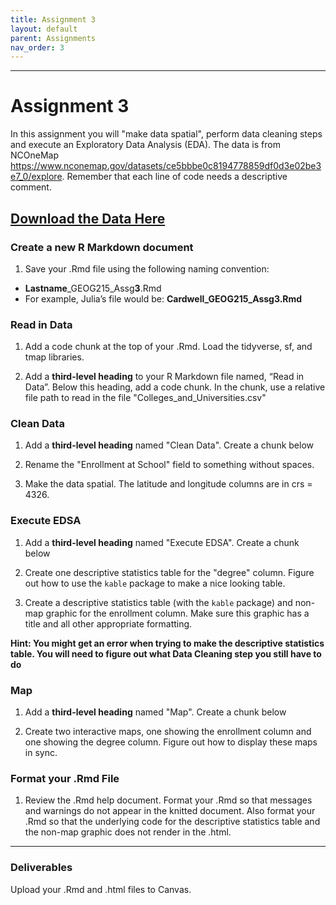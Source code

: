 ```yaml
---
title: Assignment 3
layout: default
parent: Assignments
nav_order: 3
---
```





<style>
div.blue { background-color:#e0f0ff; padding: 10px 10px 3px 10px;}
</style>

------------------------------------------------------------------------
# Assignment 3
In this assignment you will "make data spatial", perform data 
cleaning steps and execute an Exploratory Data Analysis (EDA).
The data is from NCOneMap <https://www.nconemap.gov/datasets/ce5bbbe0c8194778859df0d3e02be3e7_0/explore>.
Remember that each line of code needs a descriptive comment. 

[**Download the Data Here**](https://drive.google.com/uc?export=download&id=1XuctmR6FtABZrT2UaCRgJ_9vTOVxsQnw)
------------------------------------------------------------------------

### Create a new R Markdown document

1.  Save your .Rmd file using the following naming convention:

-   **Lastname**\_GEOG215\_Assg**3**.Rmd
-   For example, Julia’s file would be: **Cardwell\_GEOG215\_Assg3.Rmd**

### Read in Data

1.  Add a code chunk at the top of your .Rmd. Load the tidyverse, sf,
    and tmap libraries.

2.  Add a **third-level heading** to your R Markdown file named, “Read
    in Data”. Below this heading, add a code chunk. In the chunk, use a
    relative file path to read in the file "Colleges_and_Universities.csv"


### Clean Data

1. Add a **third-level heading** named "Clean Data". Create a chunk below
   
2.  Rename the "Enrollment at School" field to something without spaces.

3.  Make the data spatial. The latitude and longitude columns are in crs = 4326.

### Execute EDSA

1. Add a **third-level heading** named "Execute EDSA". Create a chunk below
   
2.  Create one descriptive statistics table for the "degree" column. Figure out how to use the `kable` package to make a nice looking table. 

3.  Create a descriptive statistics table (with the `kable` package) and non-map graphic for the enrollment column. Make sure this graphic has a title
   and all other appropriate formatting. 

**Hint: You might get an error when trying to make the descriptive 
statistics table. You will need to figure out what Data Cleaning step you
still have to do**

 

### Map
1. Add a **third-level heading** named "Map". Create a chunk below

2. Create two interactive maps, one showing the enrollment column and one showing the degree column. Figure out how to display these maps in sync. 


### Format your .Rmd File
1. Review the .Rmd help document. Format your .Rmd so that messages and warnings
   do not appear in the knitted document. Also format your .Rmd so that the underlying code
   for the descriptive statistics table and the non-map graphic does not render in the .html.
   

------------------------------------------------------------------------

### Deliverables

Upload your .Rmd and .html files to Canvas.
